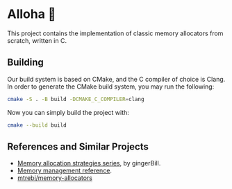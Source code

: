 # Alloha 🌺

This project contains the implementation of classic memory allocators from scratch, written in C.

## Building

Our build system is based on CMake, and the C compiler of choice is Clang. In order to generate the CMake build system, you may
run the following:

```bash
cmake -S . -B build -DCMAKE_C_COMPILER=clang
```

Now you can simply build the project with:

```bash
cmake --build build
```

## References and Similar Projects

- [Memory allocation strategies series](https://www.gingerbill.org/series/memory-allocation-strategies/), by gingerBill.
- [Memory management reference](https://www.memorymanagement.org/index.html).
- [mtrebi/memory-allocators](https://github.com/mtrebi/memory-allocators)
